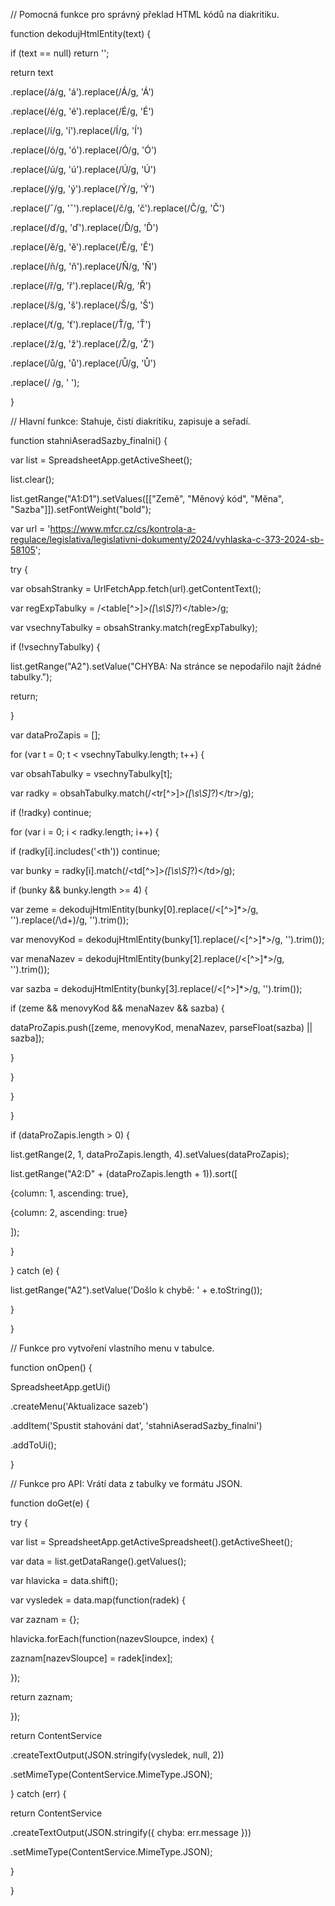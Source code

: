 // Pomocná funkce pro správný překlad HTML kódů na diakritiku.

function dekodujHtmlEntity(text) {

if (text == null) return '';

return text

.replace(/á/g, 'á').replace(/Á/g, 'Á')

.replace(/é/g, 'é').replace(/É/g, 'É')

.replace(/í/g, 'í').replace(/Í/g, 'Í')

.replace(/ó/g, 'ó').replace(/Ó/g, 'Ó')

.replace(/ú/g, 'ú').replace(/Ú/g, 'Ú')

.replace(/ý/g, 'ý').replace(/Ý/g, 'Ý')

.replace(/ˇ/g, 'ˇ').replace(/č/g, 'č').replace(/Č/g, 'Č')

.replace(/ď/g, 'ď').replace(/Ď/g, 'Ď')

.replace(/ě/g, 'ě').replace(/Ě/g, 'Ě')

.replace(/ň/g, 'ň').replace(/Ň/g, 'Ň')

.replace(/ř/g, 'ř').replace(/Ř/g, 'Ř')

.replace(/š/g, 'š').replace(/Š/g, 'Š')

.replace(/ť/g, 'ť').replace(/Ť/g, 'Ť')

.replace(/ž/g, 'ž').replace(/Ž/g, 'Ž')

.replace(/ů/g, 'ů').replace(/Ů/g, 'Ů')

.replace(/ /g, ' ');

}

// Hlavní funkce: Stahuje, čistí diakritiku, zapisuje a seřadí.

function stahniAseradSazby_finalni() {

var list = SpreadsheetApp.getActiveSheet();

list.clear();

list.getRange("A1:D1").setValues([["Země", "Měnový kód", "Měna", "Sazba"]]).setFontWeight("bold");

var url = 'https://www.mfcr.cz/cs/kontrola-a-regulace/legislativa/legislativni-dokumenty/2024/vyhlaska-c-373-2024-sb-58105';

try {

var obsahStranky = UrlFetchApp.fetch(url).getContentText();

var regExpTabulky = /<table[^>]*>([\s\S]*?)<\/table>/g;

var vsechnyTabulky = obsahStranky.match(regExpTabulky);

if (!vsechnyTabulky) {

list.getRange("A2").setValue("CHYBA: Na stránce se nepodařilo najít žádné tabulky.");

return;

}

var dataProZapis = [];

for (var t = 0; t < vsechnyTabulky.length; t++) {

var obsahTabulky = vsechnyTabulky[t];

var radky = obsahTabulky.match(/<tr[^>]*>([\s\S]*?)<\/tr>/g);

if (!radky) continue;

for (var i = 0; i < radky.length; i++) {

if (radky[i].includes('<th')) continue;

var bunky = radky[i].match(/<td[^>]*>([\s\S]*?)<\/td>/g);

if (bunky && bunky.length >= 4) {

var zeme = dekodujHtmlEntity(bunky[0].replace(/<[^>]*>/g, '').replace(/\d+\)/g, '').trim());

var menovyKod = dekodujHtmlEntity(bunky[1].replace(/<[^>]*>/g, '').trim());

var menaNazev = dekodujHtmlEntity(bunky[2].replace(/<[^>]*>/g, '').trim());

var sazba = dekodujHtmlEntity(bunky[3].replace(/<[^>]*>/g, '').trim());

if (zeme && menovyKod && menaNazev && sazba) {

dataProZapis.push([zeme, menovyKod, menaNazev, parseFloat(sazba) || sazba]);

}

}

}

}

if (dataProZapis.length > 0) {

list.getRange(2, 1, dataProZapis.length, 4).setValues(dataProZapis);

list.getRange("A2:D" + (dataProZapis.length + 1)).sort([

{column: 1, ascending: true}, 

{column: 2, ascending: true} 

]);

}

} catch (e) {

list.getRange("A2").setValue('Došlo k chybě: ' + e.toString());

}

}

// Funkce pro vytvoření vlastního menu v tabulce.

function onOpen() {

SpreadsheetApp.getUi()

.createMenu('Aktualizace sazeb')

.addItem('Spustit stahování dat', 'stahniAseradSazby_finalni')

.addToUi();

}

// Funkce pro API: Vrátí data z tabulky ve formátu JSON.

function doGet(e) {

try {

var list = SpreadsheetApp.getActiveSpreadsheet().getActiveSheet();

var data = list.getDataRange().getValues();

var hlavicka = data.shift();

var vysledek = data.map(function(radek) {

var zaznam = {};

hlavicka.forEach(function(nazevSloupce, index) {

zaznam[nazevSloupce] = radek[index];

});

return zaznam;

});

return ContentService

.createTextOutput(JSON.stringify(vysledek, null, 2))

.setMimeType(ContentService.MimeType.JSON);

} catch (err) {

return ContentService

.createTextOutput(JSON.stringify({ chyba: err.message }))

.setMimeType(ContentService.MimeType.JSON);

}

}

